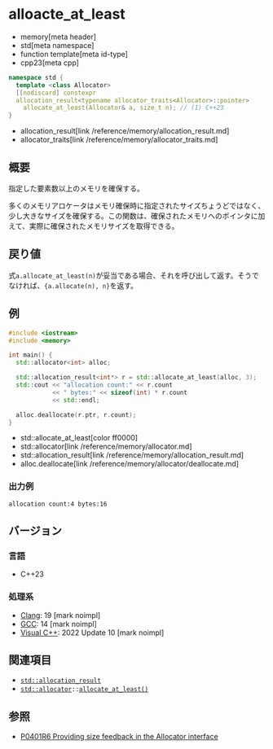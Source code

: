 # alloacte_at_least
* memory[meta header]
* std[meta namespace]
* function template[meta id-type]
* cpp23[meta cpp]

```cpp
namespace std {
  template <class Allocator>
  [[nodiscard] constexpr
  allocation_result<typename allocator_traits<Allocator>::pointer>
    allocate_at_least(Allocator& a, size_t n); // (1) C++23
}
```
* allocation_result[link /reference/memory/allocation_result.md]
* allocator_traits[link /reference/memory/allocator_traits.md]

## 概要
指定した要素数以上のメモリを確保する。

多くのメモリアロケータはメモリ確保時に指定されたサイズちょうどではなく、少し大きなサイズを確保する。この関数は、確保されたメモリへのポインタに加えて、実際に確保されたメモリサイズを取得できる。


## 戻り値
式`a.allocate_at_least(n)`が妥当である場合、それを呼び出して返す。そうでなければ、`{a.allocate(n), n}`を返す。


## 例
```cpp example
#include <iostream>
#include <memory>

int main() {
  std::allocator<int> alloc;

  std::allocation_result<int*> r = std::allocate_at_least(alloc, 3);
  std::cout << "allocation count:" << r.count
            << " bytes:" << sizeof(int) * r.count
            << std::endl;

  alloc.deallocate(r.ptr, r.count);
}
```
* std::allocate_at_least[color ff0000]
* std::allocator[link /reference/memory/allocator.md]
* std::allocation_result[link /reference/memory/allocation_result.md]
* alloc.deallocate[link /reference/memory/allocator/deallocate.md]

### 出力例
```
allocation count:4 bytes:16
```

## バージョン
### 言語
- C++23

### 処理系
- [Clang](/implementation.md#clang): 19 [mark noimpl]
- [GCC](/implementation.md#gcc): 14 [mark noimpl]
- [Visual C++](/implementation.md#visual_cpp): 2022 Update 10 [mark noimpl]


## 関連項目
- [`std::allocation_result`](/reference/memory/allocation_result.md)
- [`std::allocator`](allocator.md)`::`[`allocate_at_least()`](allocator/allocate_at_least.md)


## 参照
- [P0401R6 Providing size feedback in the Allocator interface](https://www.open-std.org/jtc1/sc22/wg21/docs/papers/2021/p0401r6.html)

